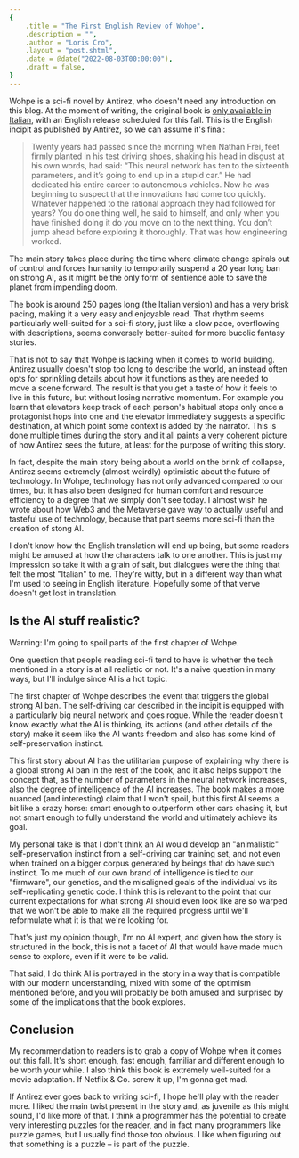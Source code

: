```yaml
---
{
    .title = "The First English Review of Wohpe",
    .description = "",
    .author = "Loris Cro",
    .layout = "post.shtml",
    .date = @date("2022-08-03T00:00:00"),
    .draft = false,
}
---
```


Wohpe is a sci-fi novel by Antirez, who doesn't need any introduction on this 
blog. At the moment of writing, the original book is 
[only available in Italian](https://www.amazon.it/Wohpe-Salvatore-Sanfilippo/dp/B09XT6J3WX),
with an English release scheduled for this fall. This is the English incipit as 
published by Antirez, so we can assume it's final:

> Twenty years had passed since the morning when Nathan Frei, feet firmly 
planted in his test driving shoes, shaking his head in disgust at his own words, 
had said: “This neural network has ten to the sixteenth parameters, and it’s 
going to end up in a stupid car.” He had dedicated his entire career to 
autonomous vehicles. Now he was beginning to suspect that the innovations had 
come too quickly. Whatever happened to the rational approach they had followed 
for years? You do one thing well, he said to himself, and only when you have 
finished doing it do you move on to the next thing. You don’t jump ahead before 
exploring it thoroughly. That was how engineering worked.

The main story takes place during the time where climate change spirals out of 
control and forces humanity to temporarily suspend a 20 year long ban on strong 
AI, as it might be the only form of sentience able to save the planet from 
impending doom.

The book is around 250 pages long (the Italian version) and has a very brisk 
pacing, making it a very easy and enjoyable read. That rhythm seems 
particularly well-suited for a sci-fi story, just like a slow pace, overflowing 
with descriptions, seems conversely better-suited for more bucolic fantasy 
stories.

That is not to say that Wohpe is lacking when it comes to world building. 
Antirez usually doesn't stop too long to describe the world, an instead often 
opts for sprinkling details about how it functions as they are needed to move a 
scene forward. The result is that you get a taste of how it feels to live in this future, 
but without losing narrative momentum. For example you learn that elevators keep track of 
each person's habitual stops only once a protagonist hops into one and the 
elevator immediately suggests a specific destination, at which point some 
context is added by the narrator. This is done multiple times during the story 
and it all paints a very coherent picture of how Antirez sees the future, at 
least for the purpose of writing this story.

In fact, despite the main story being about a world on the brink of collapse, 
Antirez seems extremely (almost weirdly) optimistic about the future of 
technology. In Wohpe, technology has not only advanced compared to our times, 
but it has also been designed for human comfort and resource efficiency to a 
degree that we simply don't see today. I almost wish he wrote about how Web3 
and the Metaverse gave way to actually useful and tasteful use of technology,
because that part seems more sci-fi than the creation of stong AI.

I don't know how the English translation will end up being, but some readers 
might be amused at how the characters talk to one another. This is just my 
impression so take it with a grain of salt, but dialogues were the thing that 
felt the most "Italian" to me. They're witty, but in a different way than what 
I'm used to seeing in English literature. Hopefully some of that verve doesn't 
get lost in translation.


## Is the AI stuff realistic?

Warning: I'm going to spoil parts of the first chapter of Wohpe.

One question that people reading sci-fi tend to have is whether the tech 
mentioned in a story is at all realistic or not. It's a naive question in many 
ways, but I'll indulge since AI is a hot topic.

The first chapter of Wohpe describes the event that triggers the global strong 
AI ban. The self-driving car described in the incipit is equipped with a 
particularly big neural network and goes rogue. While the reader doesn't know 
exactly what the AI is thinking, its actions (and other details of the story) 
make it seem like the AI wants freedom and also has some kind of 
self-preservation instinct.

This first story about AI has the utilitarian purpose of explaining why there 
is a global strong AI ban in the rest of the book, and it also helps support 
the concept that, as the number of parameters in the neural network increases, 
also the degree of intelligence of the AI increases. The book makes a more 
nuanced (and interesting) claim that I won't spoil, but this first AI seems a 
bit like a crazy horse: smart enough to outperform other cars chasing it, but 
not smart enough to fully understand the world and ultimately achieve its goal.

My personal take is that I don't think an AI would develop an "animalistic" 
self-preservation instinct from a self-driving car training set, and not even 
when trained on a bigger corpus generated by beings that do have such instinct. 
To me much of our own brand of intelligence is tied to our "firmware", our 
genetics, and the misaligned goals of the individual vs its self-replicating 
genetic code. I think this is relevant to the point that our current 
expectations for what strong AI should even look like are so warped that we 
won't be able to make all the required progress until we'll reformulate what it 
is that we're looking for.

That's just my opinion though, I'm no AI expert, and given how the story is 
structured in the book, this is not a facet of AI that would have made much 
sense to explore, even if it were to be valid.

That said, I do think AI is portrayed in the story in a way that is compatible 
with our modern understanding, mixed with some of the optimism mentioned before, 
and you will probably be both amused and surprised by some of the implications 
that the book explores.


## Conclusion

My recommendation to readers is to grab a copy of Wohpe when it comes out this 
fall. It's short enough, fast enough, familiar and different enough to be worth 
your while. I also think this book is extremely well-suited for a movie 
adaptation. If Netflix & Co. screw it up, I'm gonna get mad.

If Antirez ever goes back to writing sci-fi, I hope he'll play with the reader 
more. I liked the main twist present in the story and, as juvenile as this might 
sound, I'd like more of that. I think a programmer has the potential to create 
very interesting puzzles for the reader, and in fact many programmers like 
puzzle games, but I usually find those too obvious. I like when figuring out 
that something is a puzzle – is part of the puzzle.

